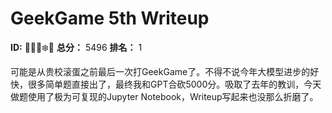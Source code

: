 # GeekGame 5th Writeup

**ID:** 🏄‍♂️🌊❄️🦅
**总分：** 5496
**排名：** 1

可能是从贵校滚蛋之前最后一次打GeekGame了。不得不说今年大模型进步的好快，很多简单题直接出了，最终我和GPT合砍5000分。吸取了去年的教训，今天做题使用了极为可复现的Jupyter Notebook，Writeup写起来也没那么折磨了。